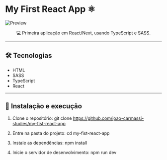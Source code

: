 # My First React App ⚛️

![Preview](https://github.com/user-attachments/assets/92eb9779-fcc6-431c-8dd0-72e32f803ffb)

<p align="center">💻 Primeira aplicação em React/Next, usando TypeScript e SASS.</p>

---

## 🛠 Tecnologias
- HTML
- SASS
- TypeScript
- React

---

## 🚀 Instalação e execução
1. Clone o repositório:
   git clone https://github.com/joao-carmassi-studies/my-fist-react-app

2. Entre na pasta do projeto:
   cd my-fist-react-app

3. Instale as dependências:
   npm install

4. Inicie o servidor de desenvolvimento:
   npm run dev
